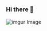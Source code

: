 ### Hi there 👋
![imgur Image](https://i.imgur.com/2QIQlVW.jpeg)

<br>
<!--

**GenaTsarev/GenaTsarev** is a ✨ _special_ ✨ repository because its `README.md` (this file) appears on your GitHub profile.

Here are some ideas to get you started:

- 🔭 I’m currently working on ...
- 🌱 I’m currently learning ...
- 👯 I’m looking to collaborate on ...
- 🤔 I’m looking for help with ...
- 💬 Ask me about ...
- 📫 How to reach me: ...
- 😄 Pronouns: ...
- ⚡ Fun fact: ...
-->
[![trophy](https://github-profile-trophy.vercel.app/?username=GenaTsarev)](https://github.com/ryo-ma/github-profile-trophy)
